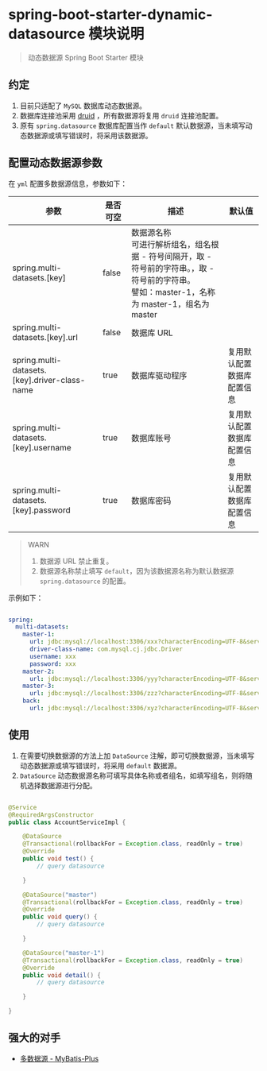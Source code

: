# spring-boot-starter-dynamic-datasource 模块说明

> 动态数据源 Spring Boot Starter 模块

## 约定

1. 目前只适配了 `MySQL` 数据库动态数据源。
2. 数据库连接池采用 [druid](https://github.com/alibaba/druid/wiki/%E6%96%B0%E6%89%8B%E6%8C%87%E5%8D%97) ，所有数据源将复用 `druid` 连接池配置。
3. 原有 `spring.datasource` 数据库配置当作 `default` 默认数据源，当未填写动态数据源或填写错误时，将采用该数据源。

## 配置动态数据源参数

在 `yml` 配置多数据源信息，参数如下：

|参数|是否可空|描述|默认值|
|---|---|---|---|
|spring.multi-datasets.[key]|false|数据源名称 <br> 可进行解析组名，组名根据 - 符号间隔开，取 - 符号前的字符串。，取 - 符号前的字符串。<br> 譬如：master-1，名称为 master-1，组名为 master||
|spring.multi-datasets.[key].url|false|数据库 URL||
|spring.multi-datasets.[key].driver-class-name|true|数据库驱动程序|复用默认配置数据库配置信息|
|spring.multi-datasets.[key].username|true|数据库账号|复用默认配置数据库配置信息|
|spring.multi-datasets.[key].password|true|数据库密码|复用默认配置数据库配置信息|

> WARN
>
> 1. 数据源 URL 禁止重复。
> 2. 数据源名称禁止填写 `default`，因为该数据源名称为默认数据源 `spring.datasource` 的配置。

示例如下：

```yml

spring:
  multi-datasets:
    master-1:
      url: jdbc:mysql://localhost:3306/xxx?characterEncoding=UTF-8&serverTimezone=Asia/Shanghai&useSSL=false&a=1
      driver-class-name: com.mysql.cj.jdbc.Driver
      username: xxx
      password: xxx
    master-2:
      url: jdbc:mysql://localhost:3306/yyy?characterEncoding=UTF-8&serverTimezone=Asia/Shanghai&useSSL=false&a=2
    master-3:
      url: jdbc:mysql://localhost:3306/zzz?characterEncoding=UTF-8&serverTimezone=Asia/Shanghai&useSSL=false&a=3
    back:
      url: jdbc:mysql://localhost:3306/xyz?characterEncoding=UTF-8&serverTimezone=Asia/Shanghai&useSSL=false&a=4

```

## 使用

1. 在需要切换数据源的方法上加 `DataSource` 注解，即可切换数据源，当未填写动态数据源或填写错误时，将采用 `default` 数据源。
2. `DataSource` 动态数据源名称可填写具体名称或者组名，如填写组名，则将随机选择数据源进行分配。

```java

@Service
@RequiredArgsConstructor
public class AccountServiceImpl {

    @DataSource
    @Transactional(rollbackFor = Exception.class, readOnly = true)
    @Override
    public void test() {
        // query datasource

    }

    @DataSource("master")
    @Transactional(rollbackFor = Exception.class, readOnly = true)
    @Override
    public void query() {
        // query datasource

    }

    @DataSource("master-1")
    @Transactional(rollbackFor = Exception.class, readOnly = true)
    @Override
    public void detail() {
        // query datasource

    }

}

```

## 强大的对手

* [多数据源 - MyBatis-Plus](https://gitee.com/baomidou/dynamic-datasource-spring-boot-starter#https://gitee.com/link?target=https%3A%2F%2Fwww.kancloud.cn%2Ftracy5546%2Fdynamic-datasource%2F2264611)
